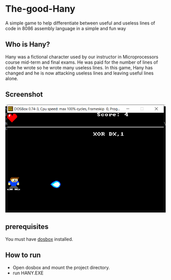 # The-good-Hany
A simple game to help differentiate between useful and useless lines of code in 8086 assembly language in a simple and fun way

## Who is Hany?

Hany was a fictional character used by our instructor in Microprocessors course mid-term and final exams. He was paid for the number of lines of code he wrote so he wrote many useless lines. In this game, Hany has changed and he is now attacking useless lines and leaving useful lines alone.

## Screenshot

![game](./Screenshots/game.png)


## prerequisites

You must have [dosbox](https://www.dosbox.com/) installed.

## How to run
- Open dosbox and mount the project directory.
- run HANY.EXE
